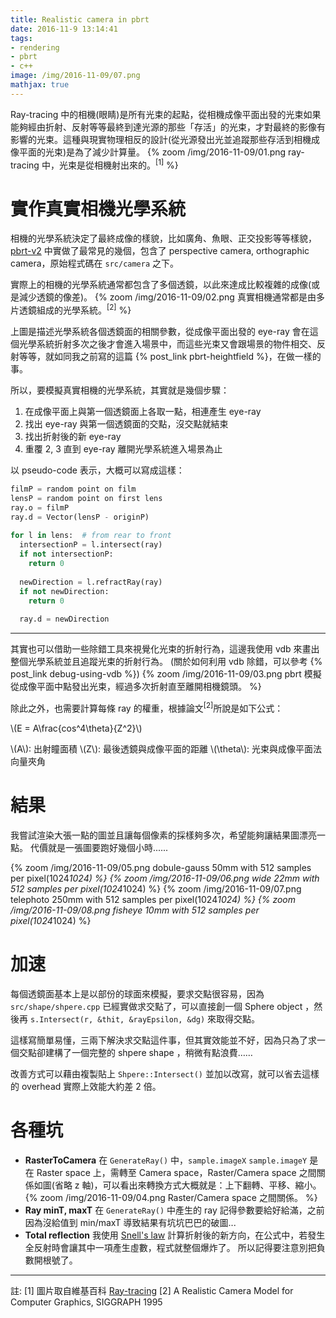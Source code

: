 ```yaml
---
title: Realistic camera in pbrt
date: 2016-11-9 13:14:41
tags:
- rendering
- pbrt
- c++
image: /img/2016-11-09/07.png
mathjax: true
---
```


Ray-tracing 中的相機(眼睛)是所有光束的起點，從相機成像平面出發的光束如果能夠經由折射、反射等等最終到達光源的那些「存活」的光束，才對最終的影像有影響的光束。這種與現實物理相反的設計(從光源發出光並追蹤那些存活到相機成像平面的光束)是為了減少計算量。
{% zoom /img/2016-11-09/01.png ray-tracing 中，光束是從相機射出來的。<sup>[1]</sup> %}

<!-- more -->

# 實作真實相機光學系統

相機的光學系統決定了最終成像的樣貌，比如廣角、魚眼、正交投影等等樣貌，[pbrt-v2](https://github.com/mmp/pbrt-v2) 中實做了最常見的幾個，包含了 perspective camera, orthographic camera，原始程式碼在 `src/camera` 之下。

實際上的相機的光學系統通常都包含了多個透鏡，以此來達成比較複雜的成像(或是減少透鏡的像差)。
{% zoom /img/2016-11-09/02.png 真實相機通常都是由多片透鏡組成的光學系統。<sup>[2]</sup> %}

上圖是描述光學系統各個透鏡面的相關參數，從成像平面出發的 eye-ray 會在這個光學系統折射多次之後才會進入場景中，而這些光束又會跟場景的物件相交、反射等等，就如同我之前寫的這篇 {% post_link pbrt-heightfield %}，在做一樣的事。

所以，要模擬真實相機的光學系統，其實就是幾個步驟：

1. 在成像平面上與第一個透鏡面上各取一點，相連產生 eye-ray
2. 找出 eye-ray 與第一個透鏡面的交點，沒交點就結束
3. 找出折射後的新 eye-ray
4. 重覆 2, 3 直到 eye-ray 離開光學系統進入場景為止

以 pseudo-code 表示，大概可以寫成這樣：

```py
filmP = random point on film
lensP = random point on first lens
ray.o = filmP
ray.d = Vector(lensP - originP)
  
for l in lens:  # from rear to front
  intersectionP = l.intersect(ray)
  if not intersectionP:
    return 0
  
  newDirection = l.refractRay(ray)
  if not newDirection:
    return 0
  
  ray.d = newDirection
```

---
其實也可以借助一些除錯工具來視覺化光束的折射行為，這邊我使用 vdb 來畫出整個光學系統並且追蹤光束的折射行為。
(關於如何利用 vdb 除錯，可以參考 {% post_link debug-using-vdb %})
{% zoom /img/2016-11-09/03.png pbrt 模擬從成像平面中點發出光束，經過多次折射直至離開相機鏡頭。 %}

除此之外，也需要計算每條 ray 的權重，根據論文<sup>[2]</sup>所說是如下公式：

\\(E = A\frac{cos^4\theta}{Z^2}\\)

\\(A\\): 出射瞳面積
\\(Z\\): 最後透鏡與成像平面的距離
\\(\theta\\): 光束與成像平面法向量夾角


# 結果

我嘗試渲染大張一點的圖並且讓每個像素的採樣夠多次，希望能夠讓結果圖漂亮一點。
代價就是一張圖要跑好幾個小時......

{% zoom /img/2016-11-09/05.png dobule-gauss 50mm with 512 samples per pixel(1024*1024) %}
{% zoom /img/2016-11-09/06.png wide 22mm with 512 samples per pixel(1024*1024) %}
{% zoom /img/2016-11-09/07.png telephoto 250mm with 512 samples per pixel(1024*1024) %}
{% zoom /img/2016-11-09/08.png fisheye 10mm with 512 samples per pixel(1024*1024) %}

# 加速

每個透鏡面基本上是以部份的球面來模擬，要求交點很容易，因為 `src/shape/shpere.cpp` 已經實做求交點了，可以直接創一個 Sphere object ，然後再 `s.Intersect(r, &thit, &rayEpsilon, &dg)` 來取得交點。

這樣寫簡單易懂，三兩下解決求交點這件事，但其實效能並不好，因為只為了求一個交點卻建構了一個完整的 shpere shape ，稍微有點浪費……

改善方式可以藉由複製貼上 `Shpere::Intersect()` 並加以改寫，就可以省去這樣的 overhead
實際上效能大約差 2 倍。

# 各種坑

- **RasterToCamera**
  在 `GenerateRay()` 中，`sample.imageX` `sample.imageY` 是在 Raster space 上，需轉至 Camera space，Raster/Camera space 之間關係如圖(省略 z 軸)，可以看出來轉換方式大概就是：上下翻轉、平移、縮小。
  {% zoom /img/2016-11-09/04.png Raster/Camera space 之間關係。 %}
- **Ray minT, maxT**
  在 `GenerateRay()` 中產生的 ray 記得參數要給好給滿，之前因為沒給值到 min/maxT 導致結果有坑坑巴巴的破圖...
- **Total reflection**
  我使用 [Snell's law](https://www.wikiwand.com/en/Snell%27s_law) 計算折射後的新方向，在公式中，若發生全反射時會讓其中一項產生虛數，程式就整個爆炸了。
  所以記得要注意別把負數開根號了。


---

 註:
 [1] 圖片取自維基百科 [Ray-tracing](https://www.wikiwand.com/en/Ray_tracing_\(graphics\))
 [2] A Realistic Camera Model for Computer Graphics, SIGGRAPH 1995
$$$$
